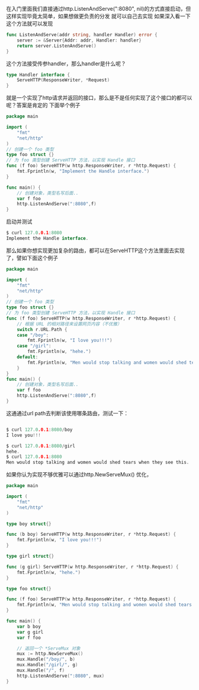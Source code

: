 在入门里面我们直接通过http.ListenAndServe(":8080", nil)的方式直接启动，但这样实现毕竟太简单，如果想做更负责的分发
就可以自己去实现
如果深入看一下这个方法就可以发现
```go
func ListenAndServe(addr string, handler Handler) error {
	server := &Server{Addr: addr, Handler: handler}
	return server.ListenAndServe()
}
```
这个方法接受传参handler，那么handler是什么呢？
```go
type Handler interface {
	ServeHTTP(ResponseWriter, *Request)
}
```
就是一个实现了http请求并返回的接口，那么是不是任何实现了这个接口的都可以呢？答案是肯定的
下面举个例子
```go
package main

import (
	"fmt"
	"net/http"
)
// 创建一个 foo 类型
type foo struct {}
// 为 foo 类型创建 ServeHTTP 方法，以实现 Handle 接口
func (f foo) ServeHTTP(w http.ResponseWriter, r *http.Request) {
	fmt.Fprintln(w, "Implement the Handle interface.")
}

func main() {
	// 创建对象，类型名写后面..
	var f foo
	http.ListenAndServe(":8080",f)
}
```
启动并测试
```go
$ curl 127.0.0.1:8080
Implement the Handle interface.

```
那么如果你想实现更加复杂的路由，都可以在ServeHTTP这个方法里面去实现了，譬如下面这个例子
```go
package main

import (
	"fmt"
	"net/http"
)
// 创建一个 foo 类型
type foo struct {}
// 为 foo 类型创建 ServeHTTP 方法，以实现 Handle 接口
func (f foo) ServeHTTP(w http.ResponseWriter, r *http.Request) {
	// 根据 URL 的相对路径来设置网页内容（不优雅）
	switch r.URL.Path {
	case "/boy":
		fmt.Fprintln(w, "I love you!!!")
	case "/girl":
		fmt.Fprintln(w, "hehe.")
	default:
		fmt.Fprintln(w, "Men would stop talking and women would shed tears when they see this.")
	}
}
func main() {
	// 创建对象，类型名写后面..
	var f foo
	http.ListenAndServe(":8080",f)
}
```
这通通过url path去判断该使用哪条路由，测试一下：
```go

$ curl 127.0.0.1:8080/boy
I love you!!!

$ curl 127.0.0.1:8080/girl
hehe.
$ curl 127.0.0.1:8080
Men would stop talking and women would shed tears when they see this.

```
如果你认为实现不够优雅可以通过http.NewServeMux() 优化，
```go
package main

import (
	"fmt"
	"net/http"
)

type boy struct{}

func (b boy) ServeHTTP(w http.ResponseWriter, r *http.Request) {
	fmt.Fprintln(w, "I love you!!!")
}

type girl struct{}

func (g girl) ServeHTTP(w http.ResponseWriter, r *http.Request) {
	fmt.Fprintln(w, "hehe.")
}

type foo struct{}

func (f foo) ServeHTTP(w http.ResponseWriter, r *http.Request) {
	fmt.Fprintln(w, "Men would stop talking and women would shed tears when they see this.")
}

func main() {
	var b boy
	var g girl
	var f foo

	// 返回一个 *ServeMux 对象
	mux := http.NewServeMux()
	mux.Handle("/boy/", b)
	mux.Handle("/girl/", g)
	mux.Handle("/", f)
	http.ListenAndServe(":8080", mux)
}
```